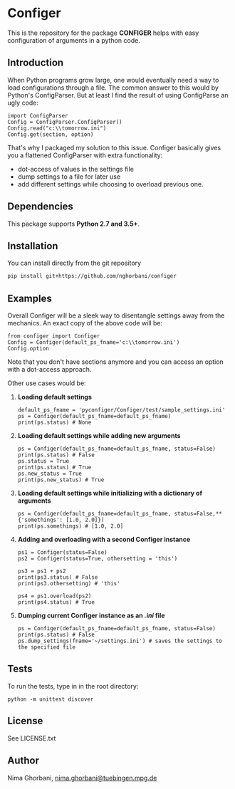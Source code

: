 Configer
========

This is the repository for the package **CONFIGER** helps with easy configuration of arguments in a python code.

Introduction
------------

When Python programs grow large, one would eventually need a way to load configurations through a file. The common answer to this would by Python's ConfigParser. But at least I find the result of using ConfigParse an ugly code:
```
import ConfigParser
Config = ConfigParser.ConfigParser()
Config.read("c:\\tomorrow.ini")
Config.get(section, option)
```

That's why I packaged my solution to this issue. Configer basically gives you a flattened ConfigParser with extra functionality:
- dot-access of values in the settings file
- dump settings to a file for later use
- add different settings while choosing to overload previous one.

Dependencies
------------

This package supports **Python 2.7 and 3.5+**.

Installation
------------
You can install directly from the git repository
```bash
pip install git+https://github.com/nghorbani/configer
```
Examples
--------

Overall Configer will be a sleek way to disentangle settings away from the mechanics. An exact copy of the above code will be:
```
from configer import Configer
Config = Configer(default_ps_fname='c:\\tomorrow.ini')
Config.option
```

Note that you don't have sections anymore and you can access an option with a dot-access approach.

Other use cases would be:

1. **Loading default settings**
    ```
    default_ps_fname = 'pyconfiger/Configer/test/sample_settings.ini'
    ps = Configer(default_ps_fname=default_ps_fname)
    print(ps.status) # None
    ```

2. **Loading default settings while adding new arguments**
    ```
    ps = Configer(default_ps_fname=default_ps_fname, status=False)
    print(ps.status) # False
    ps.status = True
    print(ps.status) # True
    ps.new_status = True
    print(ps.new_status) # True
    ```

3. **Loading default settings while initializing with a dictionary of arguments**
    ```
    ps = Configer(default_ps_fname=default_ps_fname, status=False,**{'somethings': [1.0, 2.0]})
    print(ps.somethings) # [1.0, 2.0]
    ```

4. **Adding and overloading with a second Configer instance**
    ```
    ps1 = Configer(status=False)
    ps2 = Configer(status=True, othersetting = 'this')

    ps3 = ps1 + ps2
    print(ps3.status) # False
    print(ps3.othersetting) # 'this'

    ps4 = ps1.overload(ps2)
    print(ps4.status) # True
    ```

5. **Dumping current Configer instance as an *.ini* file**
    ```
    ps = Configer(default_ps_fname=default_ps_fname, status=False)
    print(ps.status) # False
    ps.dump_settings(fname='~/settings.ini') # saves the settings to the specified file
    ```

Tests
-----

To run the tests, type in in the root directory:
```
python -m unittest discover
```

License
-------

See LICENSE.txt

Author
------

Nima Ghorbani, nima.ghorbani@tuebingen.mpg.de
